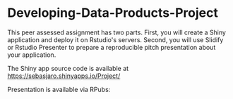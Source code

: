 # Developing-Data-Products-Project

This peer assessed assignment has two parts. First, you will create a Shiny application and deploy it on Rstudio's servers. Second, you will use Slidify or Rstudio Presenter to prepare a reproducible pitch presentation about your application.

The Shiny app source code is available at
https://sebasjaro.shinyapps.io/Project/

Presentation is available via RPubs:


